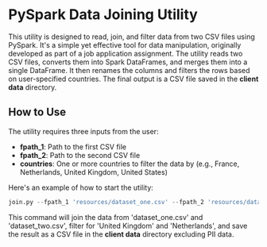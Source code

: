 # PySpark Data Joining Utility

This utility is designed to read, join, and filter data from two CSV files using PySpark. It's a simple yet effective tool for data manipulation, originally developed as part of a job application assignment. The utility reads two CSV files, converts them into Spark DataFrames, and merges them into a single DataFrame. It then renames the columns and filters the rows based on user-specified countries. The final output is a CSV file saved in the **client data** directory.

## How to Use

The utility requires three inputs from the user:
- **fpath_1**: Path to the first CSV file
- **fpath_2**: Path to the second CSV file
- **countries**: One or more countries to filter the data by (e.g., France, Netherlands, United Kingdom, United States)

Here's an example of how to start the utility:

```python
join.py --fpath_1 'resources/dataset_one.csv' --fpath_2 'resources/dataset_two.csv' --countries 'United Kingdom' 'Netherlands'
```
This command will join the data from 'dataset_one.csv' and 'dataset_two.csv', filter for 'United Kingdom' and 'Netherlands', and save the result as a CSV file in the **client data** directory excluding PII data.